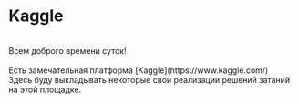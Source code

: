 # Kaggle<br>
<br>
Всем доброго времени суток!<br>
<br>
Eсть замечательная платформа [Kaggle](https://www.kaggle.com/) <br>
Здесь буду выкладывать некоторые свои реализации решений затаний на этой площадке.<br>

